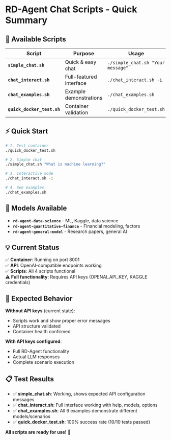 # RD-Agent Chat Scripts - Quick Summary

## 🚀 Available Scripts

| Script | Purpose | Usage |
|--------|---------|--------|
| **`simple_chat.sh`** | Quick & easy chat | `./simple_chat.sh "Your message"` |
| **`chat_interact.sh`** | Full-featured interface | `./chat_interact.sh -i` |
| **`chat_examples.sh`** | Example demonstrations | `./chat_examples.sh` |
| **`quick_docker_test.sh`** | Container validation | `./quick_docker_test.sh` |

## ⚡ Quick Start

```bash
# 1. Test container
./quick_docker_test.sh

# 2. Simple chat
./simple_chat.sh "What is machine learning?"

# 3. Interactive mode
./chat_interact.sh -i

# 4. See examples
./chat_examples.sh
```

## 🎯 Models Available

- **`rd-agent-data-science`** - ML, Kaggle, data science
- **`rd-agent-quantitative-finance`** - Financial modeling, factors
- **`rd-agent-general-model`** - Research papers, general AI

## 💡 Current Status

✅ **Container**: Running on port 8001  
✅ **API**: OpenAI-compatible endpoints working  
✅ **Scripts**: All 4 scripts functional  
⚠️ **Full functionality**: Requires API keys (OPENAI_API_KEY, KAGGLE credentials)

## 🔧 Expected Behavior

**Without API keys** (current state):
- Scripts work and show proper error messages
- API structure validated
- Container health confirmed

**With API keys configured**:
- Full RD-Agent functionality
- Actual LLM responses
- Complete scenario execution

## 📋 Test Results

- ✅ **simple_chat.sh**: Working, shows expected API configuration messages
- ✅ **chat_interact.sh**: Full interface working with help, models, options
- ✅ **chat_examples.sh**: All 6 examples demonstrate different models/scenarios
- ✅ **quick_docker_test.sh**: 100% success rate (10/10 tests passed)

**All scripts are ready for use!** 🎉